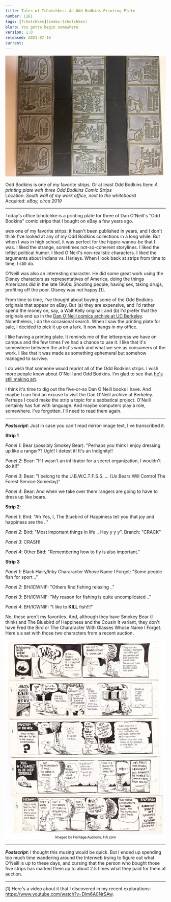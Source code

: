 ```yaml
---
title: Tales of Tchotchkes: An Odd Bodkins Printing Plate
number: 1161
tags: [Tchotchkes](index-tchotchkes)
blurb: You gotta begin somewhere
version: 1.0
released: 2021-07-16
current: 
---
```

<img src="images/odd-bodkins-plate.png" alt="A printing plate with three Odd Bodkins strips.">

Odd Bodkins is one of my favorite strips.  Or at least Odd Bodkins
Item: _A printing plate with three Odd Bodkins Comic Strips_  
Location: _South wall of my work office, next to the whiteboard_  
Acquired: _eBay, circa 2019_  

---

Today's office tchotchke is a printing plate for three of Dan
O'Neill's "Odd Bodkins" comic strips that I bought on eBay a few
years ago.

*was* one of my favorite strips; it hasn't been published in years,
and I don't think I've looked at any of my Odd Bodkins collections
in a long while.  But when I was in high school, it was perfect for
the hippie-wanna-be that I was.  I liked the strange, sometimes
not-so-coherent storylines.  I liked the leftist political humor.
I liked O'Neill's non-realistic characters.  I liked the arguments
about Indians vs.  Harleys.  When I look back at strips from time
to time, I still do.

O'Neill was also an interesting character.  He did some great work
using the Disney characters as representatives of America, doing
the things Americans did in the late 1960s: Shooting people, having
sex, taking drugs, profiting off the poor.  Disney was not happy [1].

From time to time, I've thought about buying some of the Odd Bodkins
originals that appear on eBay.  But (a) they are expensive, and I'd
rather spend the money on, say, a Walt Kelly original; and (b) I'd
prefer that the originals end up in the [Dan O'Neill comics archive at 
UC Berkeley](https://oac.cdlib.org/findaid/ark:/13030/c8h999sq/admin/).
Nonetheless, I do the occasional search.  When I saw the printing
plate for sale, I decided to pick it up on a lark.  It now hangs
in my office.

I like having a printing plate.  It reminds me of the letterpress
we have on campus and the few times I've had a chance to use it.  I
like that it's somewhere between the artist's work and what we see
as consumers of the work.  I like that it was made as something
ephemeral but somehow managed to survive.

I do wish that someone would reprint all of the Odd Bodkins strips.
I wish more people knew about O'Neill and Odd Bodkins.  I'm glad to
see that [he's still making art](http://danoneillcomics.blogspot.com/).

I think it's time to dig out the five-or-so Dan O'Neill books I
have.  And maybe I can find an excuse to visit the Dan O'Neill
archive at Berkeley.  Perhaps I could make the strip a topic for a
sabbatical project.  O'Neill certainly has fun with language.  And
maybe computers play a role, somewhere.  I've forgotten.  I'll need
to read them again.

---

**_Postscript_**: Just in case you can't read mirror-image text, I've
transcribed it.

**Strip 1**

_Panel 1_: Bear (possibly Smokey Bear): "Perhaps you think I enjoy
dressing up like a ranger??  Ugh!! I detest it!  It's an Indignity!!

_Panel 2_: Bear: "If I wasn't an infiltrator for a secret organization,
I wouldn't do it!!"

_Panel 3_: Bear: "I belong to the U.B.W.C.T.F.S.S. ... (Us Bears Will
Control The Forest Service Someday)"

_Panel 4_: Bear: And when we take over them rangers are going to have 
to dress up like bears.

**Strip 2**: 

_Panel 1_: Bird: "Ah Yes, I, The Bluebird of Happiness tell you that
joy and happiness are the .."

_Panel 2_: Bird: "Most important things in life .. Hey y y y".  Branch:
"CRACK"

_Panel 3_: CRASH!

_Panel 4_: Other Bird: "Remembering how to fly is also important."

**Strip 3**

_Panel 1_: Black Hairy/Inky Chararacter Whose Name I Forget: "Some people
fish for sport .."

_Panel 2_: BH/ICWNIF: "Others find fishing relaxing .."

_Panel 3_: BH/ICWNIF: "My reason for fishing is quite uncomplicated .."

_Panel 4_: BH/ICWNIF: "I like to **KILL** fish!!!"

No, these aren't my favorites.  And, although they have Smokey Bear (I
think) and The Bluebird of Happiness and the Cousin It variant,
they don't have Fred the Bird or The Chararacter With Glasses Whose
Name I Forget.  Here's a set with those two characters from a recent 
auction.

<img src="images/odd-bodkins-letters.jpg" width=600 alt="Five comic strips.">

---

**_Postscript_**: I thought this musing would be quick.  But I ended
up spending too much time wandering around the Interweb trying to
figure out what O'Neill is up to these days, and cursing that the
person who bought those five strips has marked them up to about 
2.5 times what they paid for them at auction.

---

[1] Here's a video about it that I discovered in my recent explorations:
<https://www.youtube.com/watch?v=Dlm6A0NrSAw>.
